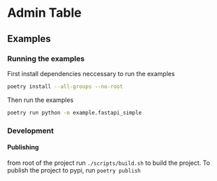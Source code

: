 # Admin Table

## Examples
### Running the examples
First install dependencies neccessary to run the examples
```bash
poetry install --all-groups --no-root
```

Then run the examples
```bash
poetry run python -m example.fastapi_simple
```

### Development
#### Publishing
from root of the project run `./scripts/build.sh` to build the project.
To publish the project to pypi, run `poetry publish`